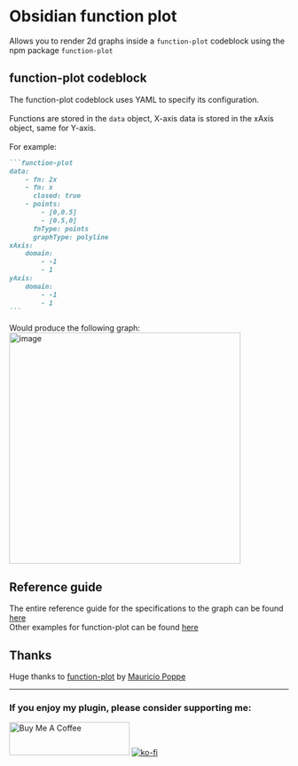 # Obsidian function plot
Allows you to render 2d graphs inside a `function-plot` codeblock using the npm package `function-plot`

## function-plot codeblock

The function-plot codeblock uses YAML to specify its configuration.\
\
Functions are stored in the `data` object, X-axis data is stored in the xAxis object, same for Y-axis.\
\
For example:

````md
```function-plot
data:
	- fn: 2x
	- fn: x
	  closed: true
	- points:
		- [0,0.5]
		- [0.5,0]
	  fnType: points
	  graphType: polyline
xAxis:
	domain:
		- -1
		- 1
yAxis:
	domain:
		- -1
		- 1
```
````

Would produce the following graph:\
<img width="417" alt="image" src="https://github.com/tnichols217/obsidian-function-plot/assets/62992267/577982c3-6713-436e-9c2f-3e94a409c831">

## Reference guide

The entire reference guide for the specifications to the graph can be found [here](https://mauriciopoppe.github.io/function-plot/docs/interfaces/FunctionPlotOptions.html)\
Other examples for function-plot can be found [here](https://mauriciopoppe.github.io/function-plot/)

## Thanks

Huge thanks to [function-plot](https://www.npmjs.com/package/function-plot) by [Mauricio Poppe](https://github.com/mauriciopoppe)

---

### If you enjoy my plugin, please consider supporting me:

<a href="https://www.buymeacoffee.com/tnichols217" target="_blank"><img src="https://cdn.buymeacoffee.com/buttons/v2/default-yellow.png" alt="Buy Me A Coffee" width="217" height="60" /></a>
[![ko-fi](https://ko-fi.com/img/githubbutton_sm.svg)](https://ko-fi.com/D1D0DF7HF)
